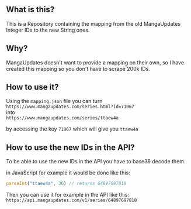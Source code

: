 ## What is this?

This is a Repository containing the mapping from the old MangaUpdates Integer IDs to the new String ones.

## Why?

MangaUpdates doesn't want to provide a mapping on their own, so I have created this mapping so you don't have to scrape 200k IDs.

## How to use it?

Using the `mapping.json` file you can turn\
`https://www.mangaupdates.com/series.html?id=71967`\
into\
`https://www.mangaupdates.com/series/ttaew4a`

by accessing the key `71967` which will give you `ttaew4a`

## How to use the new IDs in the API?

To be able to use the new IDs in the API you have to base36 decode them.

in JavaScript for example it would be done like this:

```js
parseInt("ttaew4a", 36) // returns 64897697818
```

Then you can use it for example in the API like this:\
`https://api.mangaupdates.com/v1/series/64897697818`

